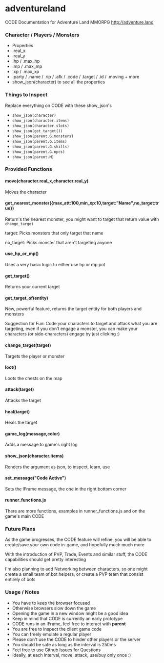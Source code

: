 # adventureland
CODE Documentation for Adventure Land MMORPG http://adventure.land


<!--- [NexusNull's Unofficial But Awesome Documentation](https://nexusnull.github.io/adventureland/index.html) [Functions](https://nexusnull.github.io/adventureland/index.html) -->

### Character / Players / Monsters

* Properties
 * .real_x
 * .real_y
 * .hp / .max_hp
 * .mp / .max_mp
 * .xp / .max_xp
 * .party / .name / .rip / .afk / .code / .target / .id / .moving + more
* show_json(character) to see all the properties

### Things to Inspect

Replace everything on CODE with these show_json's

* `show_json(character)`
* `show_json(character.items)`
* `show_json(character.slots)`
* `show_json(get_target())`
* `show_json(parent.G.monsters)`
* `show_json(parent.G.items)`
* `show_json(parent.G.skills)`
* `show_json(parent.G.npcs)`
* `show_json(parent.M)`

### Provided Functions

#### move(character.real_x,character.real_y)
Moves the character

#### get_nearest_monster({max_att:100,min_xp:10,target:"Name",no_target:true})
Return's the nearest monster, you might want to target that return value with `change_target`

target: Picks monsters that only target that name

no_target: Picks monster that aren't targeting anyone

#### use_hp_or_mp()
Uses a very basic logic to either use hp or mp pot

#### get_target()
Returns your current target

#### get_target_of(entity)
New, powerful feature, returns the target entity for both players and monsters

Suggestion for Fun: Code your characters to target and attack what you are targeting, even if you don't engage a monster, you can make your characters (or side-characters) engage by just clicking :)

#### change_target(target)
Targets the player or monster

#### loot()
Loots the chests on the map

#### attack(target)
Attacks the target

#### heal(target)
Heals the target

#### game_log(message,color)
Adds a message to game's right log

#### show_json(character.items)
Renders the argument as json, to inspect, learn, use

#### set_message("Code Active")
Sets the IFrame message, the one in the right bottom corner

#### runner_functions.js
There are more functions, examples in runner_functions.js and on the game's main CODE

### Future Plans
As the game progresses, the CODE feature will refine, you will be able to create/save your own code in-game, and hopefully much much more

With the introduction of PVP, Trade, Events and similar stuff, the CODE capabilities should get pretty interesting

I'm also planning to add Networking between characters, so one might create a small team of bot helpers, or create a PVP team that consist entirely of bots

### Usage / Notes
* You have to keep the browser focused
* Otherwise browsers slow down the game
* Opening the game in a new window might be a good idea
* Keep in mind that CODE is currently an early prototype
* CODE runs in an IFrame, feel free to interact with **parent**
* You are free to inspect the client game code
* You can freely emulate a regular player
* Please don't use the CODE to hinder other players or the server
* You should be safe as long as the interval is 250ms
* Feel free to use Github Issues for Questions
* Ideally, at each Interval, move, attack, use/buy only once :)
